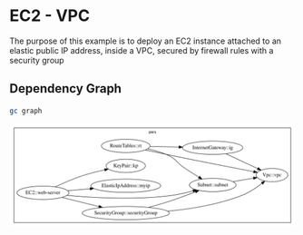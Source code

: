 # EC2 - VPC

The purpose of this example is to deploy an EC2 instance attached to an elastic public IP address, inside a VPC, secured by firewall rules with a security group

## Dependency Graph

```sh
gc graph
```

![Graph](grucloud.svg)
